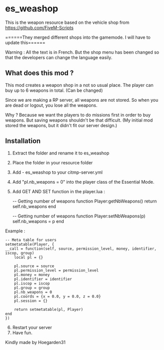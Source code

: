 # es_weashop

This is the weapon resource based on the vehicle shop from https://github.com/FiveM-Scripts 

======They merged different shops into the gamemode. I will have to update this======

Warning : All the text is in French. But the shop menu has been changed so that the developers can change the language easily.

## What does this mod ?
This mod creates a weapon shop in a not so usual place.
The player can buy up to 6 weapons in total. (Can be changed)

Since we are making a RP server, all weapons are not stored. So when you are dead or logout, you lose all the weapons.

Why ? Because we want the players to do missions first in order to buy weapons.
But saving weapons shouldn't be that difficult. (My initial mod stored the weapons, but it didn't fit our server design.)

## Installation

1. Extract the folder and rename it to es_weashop
2. Place the folder in your resource folder
3. Add - es_weashop to your citmp-server.yml
4. Add "pl.nb_weapons = 0" into the player class of the Essential Mode.
5. Add GET AND SET function in the player.lua : 

	-- Getting number of weapons
	function Player:getNbWeapons()
		return self.nb_weapons
	end

	-- Getting number of weapons
	function Player:setNbWeapons(p)
		self.nb_weapons = p
	end

Example : 

	-- Meta table for users
	setmetatable(Player, {
	__call = function(self, source, permission_level, money, identifier, iscop, group)
		local pl = {}

		pl.source = source
		pl.permission_level = permission_level
		pl.money = money
		pl.identifier = identifier
		pl.iscop = iscop
		pl.group = group
		pl.nb_weapons = 0
		pl.coords = {x = 0.0, y = 0.0, z = 0.0}
		pl.session = {}

		return setmetatable(pl, Player)
	end
	})

6. Restart your server
7. Have fun.

Kindly made by Hoegarden31
